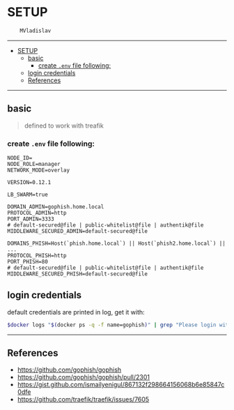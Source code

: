 # SETUP

```sh
    MVladislav
```

---

- [SETUP](#setup)
  - [basic](#basic)
    - [create `.env` file following:](#create-env-file-following)
  - [login credentials](#login-credentials)
  - [References](#references)

---

## basic

> defined to work with treafik

### create `.env` file following:

```env
NODE_ID=
NODE_ROLE=manager
NETWORK_MODE=overlay

VERSION=0.12.1

LB_SWARM=true

DOMAIN_ADMIN=gophish.home.local
PROTOCOL_ADMIN=http
PORT_ADMIN=3333
# default-secured@file | public-whitelist@file | authentik@file
MIDDLEWARE_SECURED_ADMIN=default-secured@file

DOMAINS_PHISH=Host(`phish.home.local`) || Host(`phish2.home.local`) || ...
PROTOCOL_PHISH=http
PORT_PHISH=80
# default-secured@file | public-whitelist@file | authentik@file
MIDDLEWARE_SECURED_PHISH=default-secured@file
```

## login credentials

default credentials are printed in log, get it with:

```sh
$docker logs "$(docker ps -q -f name=gophish)" | grep "Please login with"
```

---

## References

- <https://github.com/gophish/gophish>
- <https://github.com/gophish/gophish/pull/2301>
- <https://gist.github.com/ismailyenigul/867132f298664156068b6e85847c0dfe>
- <https://github.com/traefik/traefik/issues/7605>
